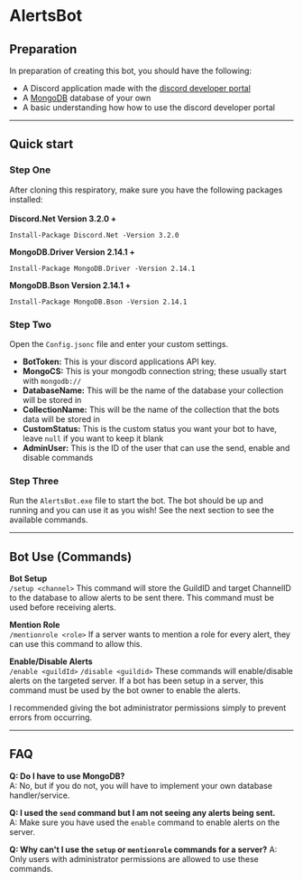 # AlertsBot

## Preparation
In preparation of creating this bot, you should have the following:
- A Discord application made with the [discord developer portal](https://discord.com/developers/applications)
- A [MongoDB](https://mongodb.com) database of your own
- A basic understanding how how to use the discord developer portal
---
## Quick start

### Step One
After cloning this respiratory, make sure you have the following packages installed:<br /><br />
**Discord.Net Version 3.2.0 +** 
```
Install-Package Discord.Net -Version 3.2.0
```
**MongoDB.Driver Version 2.14.1 +** 
```
Install-Package MongoDB.Driver -Version 2.14.1
```
**MongoDB.Bson Version 2.14.1 +** 
```
Install-Package MongoDB.Bson -Version 2.14.1
```

### Step Two
Open the `Config.jsonc` file and enter your custom settings.
- **BotToken:** This is your discord applications API key.
- **MongoCS:** This is your mongodb connection string; these usually start with `mongodb://`
- **DatabaseName:** This will be the name of the database your collection will be stored in
- **CollectionName:** This will be the name of the collection that the bots data will be stored in
- **CustomStatus:** This is the custom status you want your bot to have, leave `null` if you want to keep it blank
- **AdminUser:** This is the ID of the user that can use the send, enable and disable commands

### Step Three
Run the `AlertsBot.exe` file to start the bot. The bot should be up and running and you can use it as you wish! See the next section to see the available commands.

---

## Bot Use (Commands)

**Bot Setup**<br />
`/setup <channel>` This command will store the GuildID and target ChannelID to the database to allow alerts to be sent there. This command must be used before receiving alerts.

**Mention Role**<br />
`/mentionrole <role>` If a server wants to mention a role for every alert, they can use this command to allow this.

**Enable/Disable Alerts**<br />
`/enable <guildId>` `/disable <guildid>` These commands will enable/disable alerts on the targeted server. If a bot has been setup in a server, this command must be used by the bot owner to enable the alerts.

I recommended giving the bot administrator permissions simply to prevent errors from occurring.

---

## FAQ
**Q: Do I have to use MongoDB?**<br />
A: No, but if you do not, you will have to implement your own database handler/service.

**Q: I used the `send` command but I am not seeing any alerts being sent.**<br />
A: Make sure you have used the `enable` command to enable alerts on the server. 

**Q: Why can't I use the `setup` or `mentionrole` commands for a server?**
A: Only users with administrator permissions are allowed to use these commands. 
